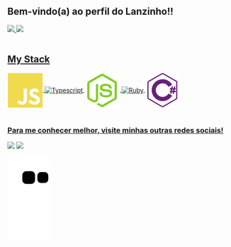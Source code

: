 ## Bem-vindo(a) ao perfil do Lanzinho!!
<div>
  <a href="https://github.com/YlanzeY">
  <img height="220em" src="https://github-readme-stats.vercel.app/api?username=YlanzinhoY&show_icons=true&theme=radical&include_all_commits=true&count_private=true"/>
  <img height="400em" src="https://github-readme-stats.vercel.app/api/top-langs/?username=YlanzinhoY&langs_count=6&theme=radical"/>
</div>
<div style="display: inline_block"><br>
  <h2>My Stack</h2>
  <img align="center" alt="JS" height="80" width="80" src="https://raw.githubusercontent.com/devicons/devicon/master/icons/javascript/javascript-plain.svg">
  <img align="center" alt="Typescript" height="80" width="80" src="https://cdn.jsdelivr.net/gh/devicons/devicon/icons/typescript/typescript-original.svg">
  <img align="center" alt="Node" height="80" width="80" src="https://raw.githubusercontent.com/devicons/devicon/master/icons/nodejs/nodejs-plain.svg">
  <img align="center" alt="Ruby" height="80" width="80" src="https://cdn.jsdelivr.net/gh/devicons/devicon/icons/ruby/ruby-original.svg">
  <img align="center" alt="React" height="80" width="80" src="https://raw.githubusercontent.com/devicons/devicon/master/icons/csharp/csharp-line.svg">
          
  
</div>
 
 <br>
 
  ### Para me conhecer melhor, visite minhas outras redes sociais!
 
<div> 
  <a href="https://www.instagram.com/enzo_lanzellotti/" target="_blank"><img src="https://img.shields.io/badge/-Instagram-%23E4405F?style=for-the-badge&logo=instagram&logoColor=white" target="_blank"></a>
  <a href="https://www.linkedin.com/in/enzo-lanzellotti/" target="_blank"><img src="https://img.shields.io/badge/-LinkedIn-%230077B5?style=for-the-badge&logo=linkedin&logoColor=white" target="_blank"></a> 
 
  ![Snake animation](https://github.com/YlanzinhoY/YlanzinhoY/blob/output/github-contribution-grid-snake.svg)

</div>
